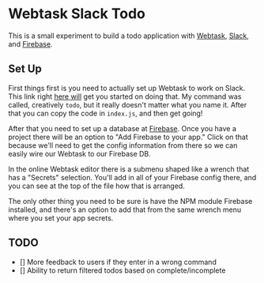 # Webtask Slack Todo

This is a small experiment to build a todo application with [Webtask](https://webtask.io/), [Slack](https://slack.com/), and [Firebase](https://firebase.google.com/).

## Set Up

First things first is you need to actually set up Webtask to work on Slack. This link right [here will](https://webtask.io/slack) get you started on doing that. My command was called, creatively `todo`, but it really doesn't matter what you name it. After that you can copy the code in `index.js`, and then get going!

After that you need to set up a database at [Firebase](https://firebase.google.com/). Once you have a project there will be an option to "Add Firebase to your app." Click on that because we'll need to get the config information from there so we can easily wire our Webtask to our Firebase DB.

In the online Webtask editor there is a submenu shaped like a wrench that has a "Secrets" selection. You'll add in all of your Firebase config there, and you can see at the top of the file how that is arranged.

The only other thing you need to be sure is have the NPM module Firebase installed, and there's an option to add that from the same wrench menu where you set your app secrets.

## TODO

- [] More feedback to users if they enter in a wrong command
- [] Ability to return filtered todos based on complete/incomplete
